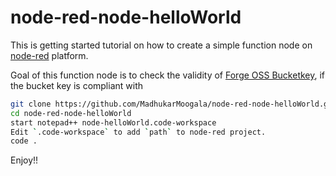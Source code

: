 # node-red-node-helloWorld

This is getting started tutorial on how to create a simple function node on [node-red](https://github.com/node-red/node-red) platform.

Goal of this function node is to check the validity of [Forge OSS Bucketkey](https://forge.autodesk.com/en/docs/data/v2/reference/http/buckets-POST/), if the bucket key is compliant with 

```bash
git clone https://github.com/MadhukarMoogala/node-red-node-helloWorld.git
cd node-red-node-helloWorld
start notepad++ node-helloWorld.code-workspace
Edit `.code-workspace` to add `path` to node-red project.
code .
```


Enjoy!!



